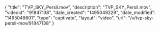 {
    "title": "TVP_SKY_Persil.mov",
    "description": "TVP_SKY_Persil.mov",
    "videoid": "91847138",
    "date_created": "1495049229",
    "date_modified": "1495049801",
    "type": "captivate",
    "layout": "video",
    "url": "\/v\/tvp-sky-persil-mov\/91847138"
}